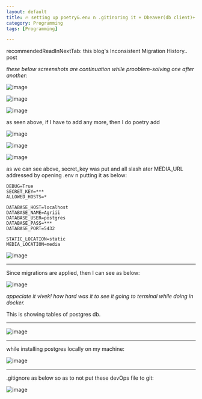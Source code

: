 ```yaml
---
layout: default
title: 🔥 setting up poetry&.env n .gitinoring it + Dbeaver(db client)+ vscode syncing these envConfiguration 
category: Programming
tags: [Programming]

---
```


recommendedReadInNextTab: this blog's Inconsistent Migration History.. post

_these below screenshots are continuation while prooblem-solving one after another:_

![image](https://github.com/user-attachments/assets/9823bee9-6fda-4384-9735-a57f1e5a8ee7)

![image](https://github.com/user-attachments/assets/105223de-45af-46f4-9328-cdc2463af275)

![image](https://github.com/user-attachments/assets/14731059-3338-4504-8f9f-d7c05d05ab3e)

as seen above, if I have to add any more, then I do poetry add <sthg>

![image](https://github.com/user-attachments/assets/593292f0-583b-47ec-af67-e3489b66dca0)

![image](https://github.com/user-attachments/assets/31ee5079-ff5c-4300-a9fe-f2625638d51d)

![image](https://github.com/user-attachments/assets/f611e73e-cbc2-4585-b119-19fd14985b21)

as we can see above, secret_key was put and all slash ater MEDIA_URL addressed by opening .env n putting it as below:
```
DEBUG=True
SECRET_KEY=***
ALLOWED_HOSTS=*

DATABASE_HOST=localhost
DATABASE_NAME=Agriii
DATABASE_USER=postgres
DATABASE_PASS=***
DATABASE_PORT=5432

STATIC_LOCATION=static
MEDIA_LOCATION=media
```
![image](https://github.com/user-attachments/assets/0df0faa5-8c1b-4198-bb64-2f2933cdd9a2)

---
Since migrations are applied, then I can see as below:

![image](https://github.com/user-attachments/assets/dd31f6e7-2959-42c6-977b-80b82a833775)

_appeciate it vivek! how hard was it to see it going to terminal while doing in docker._ 

This is showing tables of postgres db. 

---
![image](https://github.com/user-attachments/assets/028ab528-ab12-4afc-b02f-52649f0a769a)

---
while installing postgres locally on my machine:

![image](https://github.com/user-attachments/assets/5a2409ea-7ec8-4dda-b7a5-49c6eb08f3f3)

---
.gitignore as below so as to not put these devOps file to git:

![image](https://github.com/user-attachments/assets/08e69ff8-ee96-40ab-8b44-b491d3494850)


